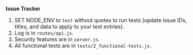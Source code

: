 **Issue Tracker**

1) SET NODE_ENV to `test` without quotes to run tests (update issue IDs, titles, and data to apply to your test entries).
2) Log is in `routes/api.js`.
3) Security features are in `server.js`.
4) All functional tests are in `tests/2_functional-tests.js`.